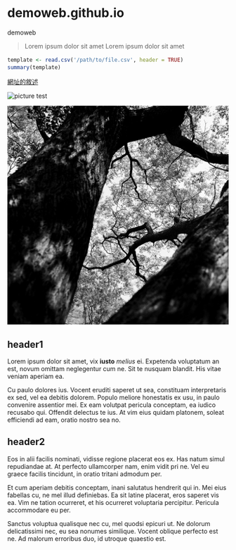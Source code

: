 # demoweb.github.io

demoweb

> Lorem ipsum dolor sit amet
> Lorem ipsum dolor sit amet

```R
template <- read.csv('/path/to/file.csv', header = TRUE)
summary(template)
```

[網址的敘述](http://www.google.com)

![picture test](http://raw.github.com/NCYUBRD/demoweb.github.io/master/Dao-HB086.jpg)


![test2](https://github.com/NCYUBRD/demoweb.github.io/raw/master/Dao-HB086.jpg)

## header1

Lorem ipsum dolor sit amet, vix **iusto** *melius* ei. Expetenda voluptatum an est, novum omittam neglegentur cum ne. Sit te nusquam blandit. His vitae veniam aperiam ea. 


Cu paulo dolores ius. Vocent eruditi saperet ut sea, constituam interpretaris ex sed, vel ea debitis dolorem. Populo meliore honestatis ex usu, in paulo convenire assentior mei. Ex eam volutpat pericula conceptam, ea iudico recusabo qui. Offendit delectus te ius. At vim eius quidam platonem, soleat efficiendi ad eam, oratio nostro sea no.

## header2

Eos in alii facilis nominati, vidisse regione placerat eos ex. Has natum simul repudiandae at. At perfecto ullamcorper nam, enim vidit pri ne. Vel eu graece facilis tincidunt, in oratio tritani admodum per.

Et cum aperiam debitis conceptam, inani salutatus hendrerit qui in. Mei eius fabellas cu, ne mel illud definiebas. Ea sit latine placerat, eros saperet vis ea. Vim ne tation ocurreret, et his ocurreret voluptaria percipitur. Pericula accommodare eu per.

Sanctus voluptua qualisque nec cu, mel quodsi epicuri ut. Ne dolorum delicatissimi nec, eu sea nonumes similique. Vocent oblique perfecto est ne. Ad malorum erroribus duo, id utroque quaestio est.
